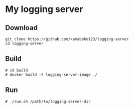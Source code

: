 # My logging server

## Download
```
git clone https://github.com/kamaboko123/logging-server
cd logging-server
```

## Build
```
# cd build
# docker build -t logging-server-image ./
```

## Run
```
# ./run.sh /path/to/logging-server-dir
```

